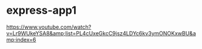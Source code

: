 # express-app1
https://www.youtube.com/watch?v=Lr9WUkeYSA8&amp;list=PL4cUxeGkcC9jsz4LDYc6kv3ymONOKxwBU&amp;index=6
